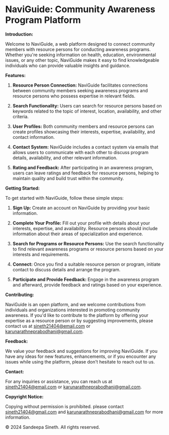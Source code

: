 # NaviGuide: Community Awareness Program Platform

**Introduction:**

Welcome to NaviGuide, a web platform designed to connect community members with resource persons for conducting awareness programs. Whether you're seeking information on health, education, environmental issues, or any other topic, NaviGuide makes it easy to find knowledgeable individuals who can provide valuable insights and guidance.

**Features:**

1. **Resource Person Connection:** NaviGuide facilitates connections between community members seeking awareness programs and resource persons who possess expertise in relevant fields.
   
2. **Search Functionality:** Users can search for resource persons based on keywords related to the topic of interest, location, availability, and other criteria.
   
3. **User Profiles:** Both community members and resource persons can create profiles showcasing their interests, expertise, availability, and contact information.
   
4. **Contact System:** NaviGuide includes a contact system via emails that allows users to communicate with each other to discuss program details, availability, and other relevant information.
   
5. **Rating and Feedback:** After participating in an awareness program, users can leave ratings and feedback for resource persons, helping to maintain quality and build trust within the community.

**Getting Started:**

To get started with NaviGuide, follow these simple steps:

1. **Sign Up:** Create an account on NaviGuide by providing your basic information.
   
2. **Complete Your Profile:** Fill out your profile with details about your interests, expertise, and availability. Resource persons should include information about their areas of specialization and experience.
   
3. **Search for Programs or Resource Persons:** Use the search functionality to find relevant awareness programs or resource persons based on your interests and requirements.
   
4. **Connect:** Once you find a suitable resource person or program, initiate contact to discuss details and arrange the program.
   
5. **Participate and Provide Feedback:** Engage in the awareness program and afterward, provide feedback and ratings based on your experience.

**Contributing:**

NaviGuide is an open platform, and we welcome contributions from individuals and organizations interested in promoting community awareness. If you'd like to contribute to the platform by offering your expertise as a resource person or by suggesting improvements, please contact us at sineth21404@email.com or karunarathneprabodhani@gmail.com.

**Feedback:**

We value your feedback and suggestions for improving NaviGuide. If you have any ideas for new features, enhancements, or if you encounter any issues while using the platform, please don't hesitate to reach out to us.

**Contact:**

For any inquiries or assistance, you can reach us at sineth21404@email.com or karunarathneprabodhani@gmail.com.

**Copyright Notice:**

Copying without permission is prohibited. please contact sineth21404@gmail.com and karunarathneprabodhani@gmail.com for more information.

© 2024 Sandeepa Sineth. All rights reserved.

